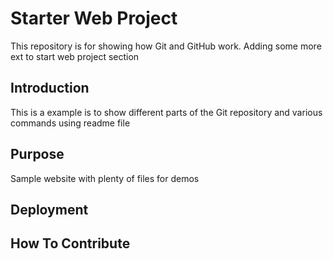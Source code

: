 # Starter Web Project

This repository is for showing how Git and GitHub work.
Adding some more ext to start web project section

## Introduction

This is a example is to show different parts of the Git repository and various commands using readme file

## Purpose

Sample website with plenty of files for demos

## Deployment

## How To Contribute